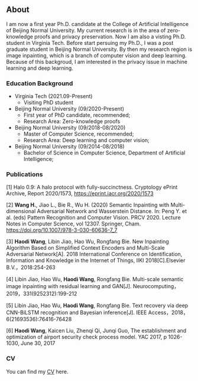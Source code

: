 ## About
I am now a first year Ph.D. candidate at the College of Artificial Intelligence of Beijing Normal University. My current research is in the area of zero-knowledge proofs and privacy preservation. Now I am also a visting Ph.D. student in Virginia Tech.
Before start persuing my Ph.D., I was a post graduate student in Beijing Normal University. By then my research region is image inpainting, which is a branch of computer vision and deep learning. Because of this backgroud, I am interested in the privacy issue in machine learning and deep learning.


### Education Background
* Virginia Tech (2021.09-Present)
  - Visiting PhD student
* Beijing Normal University (09/2020-Present)
  - First year of PhD candidate, recommended;
  - Research Area: Zero-knowledge proofs
* Beijing Normal University (09/2018-08/2020)
  - Master of Computer Science, recommended;
  - Research Area: Deep learning and computer vision;
* Beijing Normal University (09/2014-08/2018)
  - Bachelor of Science in Computer Science, Department of Artificial Intelligence;

### Publications
[1] Halo 0.9: A halo protocol with fully-succinctness. Cryptology ePrint Archive, Report 2020/1573, https://eprint.iacr.org/2020/1573

[2] **Wang H.**, Jiao L., Bie R., Wu H. (2020) Semantic Inpainting with Multi-dimensional Adversarial Network and Wasserstein Distance. In: Peng Y. et al. (eds) Pattern Recognition and Computer Vision. PRCV 2020. Lecture Notes in Computer Science, vol 12307. Springer, Cham. https://doi.org/10.1007/978-3-030-60636-7_7

[3] **Haodi Wang**, Libin Jiao, Hao Wu, Rongfang Bie. New Inpainting Algorithm Based on Simplified Context Encoders and Multi-Scale Adversarial Network[A]. 2018 International Conference on Identification, Information and Knowledge in the Internet of Things, IIKI 2018[C].Elsevier B.V.，2018:254-263 

[4] Libin Jiao, Hao Wu, **Haodi Wang**, Rongfang Bie. Multi-scale semantic image inpainting with residual learning and GAN[J]. Neurocomputing，2019，331(9252312):199-212 

[5] Libin Jiao, Hao Wu, **Haodi Wang**, Rongfang Bie. Text recovery via deep CNN-BiLSTM recognition and Bayesian inference[J]. IEEE Access，2018，6(21693536):76416-76428 

[6] **Haodi Wang**, Kaicen Liu, Zhenqi Qi, Junqi Guo, The establishment and optimization of airport security check process model. YAC 2017, p 1026-1030, June 30, 2017

### CV
You can find my [CV](CV.html) here.
